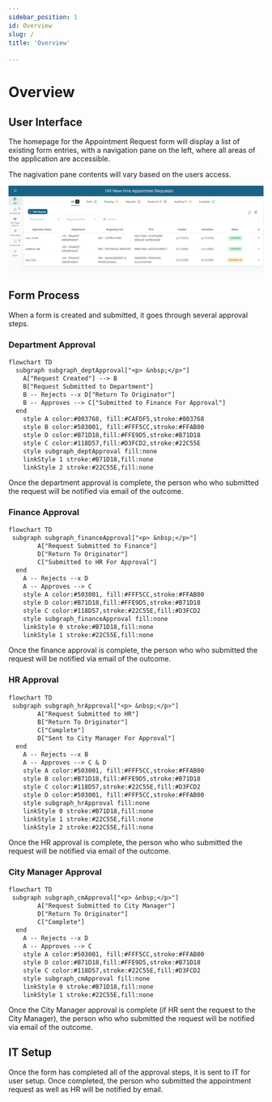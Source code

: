 ```yaml
---
sidebar_position: 1
id: Overview
slug: /
title: 'Overview'

---
```

# Overview


## User Interface

The homepage for the Appointment Request form will display a list of existing form entries, with a navigation pane on the left, where all areas of the application are accessible.

The nagivation pane contents will vary based on the users access.

![](../static/img/user-home-page.png)


## Form Process
When a form is created and submitted, it goes through several approval steps. 

### Department Approval

```mermaid
flowchart TD
  subgraph subgraph_deptApproval["<p> &nbsp;</p>"]
    A["Request Created"] --> B
    B["Request Submitted to Department"]
    B -- Rejects --x D["Return To Originator"]
    B -- Approves --> C["Submitted to Finance For Approval"]
  end 
    style A color:#003768, fill:#CAFDF5,stroke:#003768
    style B color:#503001, fill:#FFF5CC,stroke:#FFAB00
    style D color:#B71D18,fill:#FFE9D5,stroke:#B71D18
    style C color:#118D57,fill:#D3FCD2,stroke:#22C55E
    style subgraph_deptApproval fill:none
    linkStyle 1 stroke:#B71D18,fill:none
    linkStyle 2 stroke:#22C55E,fill:none
```

Once the department approval is complete, the person who who submitted the request will be notified via email of the outcome.

### Finance Approval

```mermaid
flowchart TD
 subgraph subgraph_financeApproval["<p> &nbsp;</p>"]
        A["Request Submitted to Finance"]
        D["Return To Originator"]
        C["Submitted to HR For Approval"]
  end
    A -- Rejects --x D
    A -- Approves --> C
    style A color:#503001, fill:#FFF5CC,stroke:#FFAB00
    style D color:#B71D18,fill:#FFE9D5,stroke:#B71D18
    style C color:#118D57,stroke:#22C55E,fill:#D3FCD2 
    style subgraph_financeApproval fill:none
    linkStyle 0 stroke:#B71D18,fill:none
    linkStyle 1 stroke:#22C55E,fill:none
```
Once the finance approval is complete, the person who who submitted the request will be notified via email of the outcome.


### HR Approval

```mermaid
flowchart TD
 subgraph subgraph_hrApproval["<p> &nbsp;</p>"]
        A["Request Submitted to HR"]
        B["Return To Originator"]
        C["Complete"]
        D["Sent to City Manager For Approval"]
  end
    A -- Rejects --x B
    A -- Approves --> C & D
    style A color:#503001, fill:#FFF5CC,stroke:#FFAB00
    style B color:#B71D18,fill:#FFE9D5,stroke:#B71D18
    style C color:#118D57,stroke:#22C55E,fill:#D3FCD2 
    style D color:#503001, fill:#FFF5CC,stroke:#FFAB00
    style subgraph_hrApproval fill:none
    linkStyle 0 stroke:#B71D18,fill:none
    linkStyle 1 stroke:#22C55E,fill:none
    linkStyle 2 stroke:#22C55E,fill:none
```

Once the HR approval is complete, the person who who submitted the request will be notified via email of the outcome.

### City Manager Approval

```mermaid
flowchart TD
 subgraph subgraph_cmApproval["<p> &nbsp;</p>"]
        A["Request Submitted to City Manager"]
        D["Return To Originator"]
        C["Complete"]
  end
    A -- Rejects --x D
    A -- Approves --> C
    style A color:#503001, fill:#FFF5CC,stroke:#FFAB00
    style D color:#B71D18,fill:#FFE9D5,stroke:#B71D18
    style C color:#118D57,stroke:#22C55E,fill:#D3FCD2 
    style subgraph_cmApproval fill:none
    linkStyle 0 stroke:#B71D18,fill:none
    linkStyle 1 stroke:#22C55E,fill:none
```
Once the City Manager approval is complete (if HR sent the request to the City Manager), the person who who submitted the request will be notified via email of the outcome.

## IT Setup

Once the form has completed all of the approval steps, it is sent to IT for user setup. Once completed, the person who submitted the appointment request as well as HR will be notified by email.